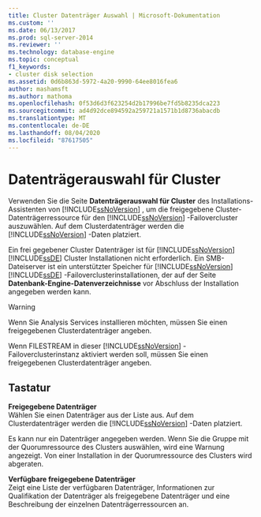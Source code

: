 ```yaml
---
title: Cluster Datenträger Auswahl | Microsoft-Dokumentation
ms.custom: ''
ms.date: 06/13/2017
ms.prod: sql-server-2014
ms.reviewer: ''
ms.technology: database-engine
ms.topic: conceptual
f1_keywords:
- cluster disk selection
ms.assetid: 0d6b863d-5972-4a20-9990-64ee8016fea6
author: mashamsft
ms.author: mathoma
ms.openlocfilehash: 0f53d6d3f623254d2b17996be7fd5b8235dca223
ms.sourcegitcommit: ad4d92dce894592a259721a1571b1d8736abacdb
ms.translationtype: MT
ms.contentlocale: de-DE
ms.lasthandoff: 08/04/2020
ms.locfileid: "87617505"
---
```

# <a name="cluster-disk-selection"></a>Datenträgerauswahl für Cluster
  Verwenden Sie die Seite **Datenträgerauswahl für Cluster** des Installations-Assistenten von [!INCLUDE[ssNoVersion](../../includes/ssnoversion-md.md)] , um die freigegebene Cluster-Datenträgerressource für den [!INCLUDE[ssNoVersion](../../includes/ssnoversion-md.md)] -Failovercluster auszuwählen. Auf dem Clusterdatenträger werden die [!INCLUDE[ssNoVersion](../../includes/ssnoversion-md.md)] -Daten platziert.  
  
 Ein frei gegebener Cluster Datenträger ist für [!INCLUDE[ssNoVersion](../../includes/ssnoversion-md.md)] [!INCLUDE[ssDE](../../includes/ssde-md.md)] Cluster Installationen nicht erforderlich. Ein SMB-Dateiserver ist ein unterstützter Speicher für [!INCLUDE[ssNoVersion](../../includes/ssnoversion-md.md)] [!INCLUDE[ssDE](../../includes/ssde-md.md)] -Failoverclusterinstallationen, der auf der Seite **Datenbank-Engine-Datenverzeichnisse** vor Abschluss der Installation angegeben werden kann.  
  
> [!WARNING]  
>  Wenn Sie Analysis Services installieren möchten, müssen Sie einen freigegebenen Clusterdatenträger angeben.  
>   
>  Wenn FILESTREAM in dieser [!INCLUDE[ssNoVersion](../../includes/ssnoversion-md.md)] -Failoverclusterinstanz aktiviert werden soll, müssen Sie einen freigegebenen Clusterdatenträger angeben.  
  
## <a name="options"></a>Tastatur  
 **Freigegebene Datenträger**  
 Wählen Sie einen Datenträger aus der Liste aus. Auf dem Clusterdatenträger werden die [!INCLUDE[ssNoVersion](../../includes/ssnoversion-md.md)] -Daten platziert.  
  
 Es kann nur ein Datenträger angegeben werden. Wenn Sie die Gruppe mit der Quorumressource des Clusters auswählen, wird eine Warnung angezeigt. Von einer Installation in der Quorumressource des Clusters wird abgeraten.  
  
 **Verfügbare freigegebene Datenträger**  
 Zeigt eine Liste der verfügbaren Datenträger, Informationen zur Qualifikation der Datenträger als freigegebene Datenträger und eine Beschreibung der einzelnen Datenträgerressourcen an.  
  
  
